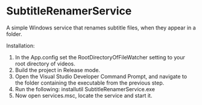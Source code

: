 SubtitleRenamerService
======================

A simple Windows service that renames subtitle files, when they appear in a folder.

Installation:

1. In the App.config set the RootDirectoryOfFileWatcher setting to your root directory of videos.
2. Build the project in Release mode.
3. Open the Visual Studio Developer Command Prompt, and navigate to the folder containing the executable from the previous step.
4. Run the following: installutil SubtitleRenamerService.exe
5. Now open services.msc, locate the service and start it.
